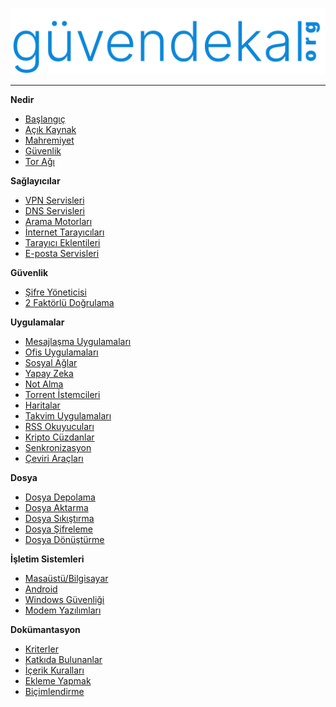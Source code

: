 [![Logo](images/logo.svg)](https://guvendekal.org/#/)

---

**Nedir**
* [<i class="fa-solid fa-house"></i> Başlangıç](README.md)
* [<i class="fas fa-code"></i> Açık Kaynak](acik-kaynak.md)
* [<i class="fas fa-eye-slash"></i> Mahremiyet](mahremiyet.md)
* [<i class="fa-solid fa-shield"></i> Güvenlik](guvenlik.md)
* [<i class="fa-solid fa-diagram-project"></i> Tor Ağı](tor-agi.md)

**Sağlayıcılar**
* [<i class="fas fa-server"></i> VPN Servisleri](vpn.md)
* [<i class="fa-solid fa-network-wired"></i> DNS Servisleri](dns.md)
* [<i class="fas fa-search"></i> Arama Motorları](arama-motorlari.md)
* [<i class="fa-solid fa-globe"></i> İnternet Tarayıcıları](internet-tarayicilari.md)
* [<i class="fa-solid fa-plus"></i> Tarayıcı Eklentileri](tarayici-eklentileri.md)
* [<i class="fas fa-envelope"></i> E-posta Servisleri](posta-servisleri.md)

**Güvenlik**
* [<i class="fas fa-key"></i> Şifre Yöneticisi](sifre-yoneticileri.md)
* [<i class="fa-solid fa-lock"></i> 2 Faktörlü Doğrulama](2-faktorlu-dogrulama.md)

**Uygulamalar**
* [<i class="fa-solid fa-paper-plane"></i> Mesajlaşma Uygulamaları](mesajlasma-uygulamalari.md)
* [<i class="fa-solid fa-print"></i> Ofis Uygulamaları](ofis-uygulamalari.md)
* [<i class="fas fa-users"></i> Sosyal Ağlar](sosyal-aglar.md)
* [<i class="fa-solid fa-brain"></i> Yapay Zeka](yapay-zeka.md)
* [<i class="fa-solid fa-clipboard"></i> Not Alma](not-alma.md)
* [<i class="fas fa-download"></i> Torrent İstemcileri](torrent-istemcileri.md)
* [<i class="fa-solid fa-location-dot"></i> Haritalar](haritalar.md)
* [<i class="fas fa-calendar-alt"></i> Takvim Uygulamaları](takvim-uygulamalari.md)
* [<i class="fas fa-rss"></i> RSS Okuyucuları](rss-istemcileri.md)
* [<i class="fas fa-wallet"></i> Kripto Cüzdanlar](kripto-cuzdanlari.md)
* [<i class="fa-solid fa-rotate"></i> Senkronizasyon](senkronizasyon.md)
* [<i class="fa-solid fa-language"></i> Çeviri Araçları](ceviri-araclari.md)

**Dosya**
* [<i class="fa-solid fa-file"></i> Dosya Depolama](dosya-depolama.md)
* [<i class="fas fa-file-upload"></i> Dosya Aktarma](dosya-aktarma.md)
* [<i class="fas fa-file-archive"></i> Dosya Sıkıştırma](dosya-sikistirma.md)
* [<i class="fa-solid fa-file-signature"></i> Dosya Şifreleme](dosya-sifreleme.md)
* [<i class="fa-solid fa-file-export"></i> Dosya Dönüştürme](dosya-donusturme.md)

**İşletim Sistemleri**
* [<i class="fa-brands fa-linux"></i> Masaüstü/Bilgisayar](masaustu-bilgisayar.md)
* [<i class="fa-brands fa-android"></i> Android](android.md)
* [<i class="fa-brands fa-windows"></i> Windows Güvenliği](windows-guvenligi.md)
* [<i class="fa-solid fa-wifi"></i> Modem Yazılımları](modem-yazilimlari.md)

**Dokümantasyon**
* [<i class="fa-solid fa-check"></i> Kriterler](kriterler.md)
* [<i class="fas fa-user"></i> Katkıda Bulunanlar](katkida-bulunanlar.md)
* [<i class="fas fa-file-alt"></i> İçerik Kuralları](icerik-kurallari.md)
* [<i class="fas fa-pencil-alt"></i> Ekleme Yapmak](ekleme.md)
* [<i class="fas fa-text-width"></i> Biçimlendirme](bicimlendirme.md)
